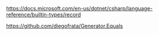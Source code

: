 https://docs.microsoft.com/en-us/dotnet/csharp/language-reference/builtin-types/record

https://github.com/diegofrata/Generator.Equals
